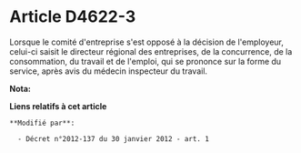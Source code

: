 # Article D4622-3

Lorsque le comité d'entreprise s'est opposé à la décision de  l'employeur, celui-ci saisit le directeur régional des
entreprises, de  la concurrence, de la consommation, du travail et de l'emploi, qui se  prononce sur la forme du service,
après avis du médecin inspecteur du  travail.

**Nota:**



**Liens relatifs à cet article**

	**Modifié par**:

	  - Décret n°2012-137 du 30 janvier 2012 - art. 1
